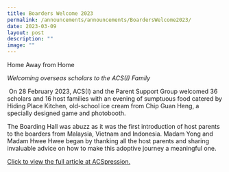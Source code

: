 ```yaml
---
title: Boarders Welcome 2023
permalink: /announcements/announcements/BoardersWelcome2023/
date: 2023-03-09
layout: post
description: ""
image: ""
---
```

Home Away from Home

_Welcoming overseas scholars to the ACS(I) Family_

 On 28 February 2023, ACS(I) and the Parent Support Group welcomed 36 scholars and 16 host families with an evening of sumptuous food catered by Hiding Place Kitchen, old-school ice cream from Chip Guan Heng, a specially designed game and photobooth.

The Boarding Hall was abuzz as it was the first introduction of host parents to the boarders from Malaysia, Vietnam and Indonesia. Madam Yong and Madam Hwee Hwee began by thanking all the host parents and sharing invaluable advice on how to make this adoptive journey a meaningful one.

[Click to view the full article at ACSpression.](/announcements/ACSpression-March-2023/BoardersWelcome2023/)